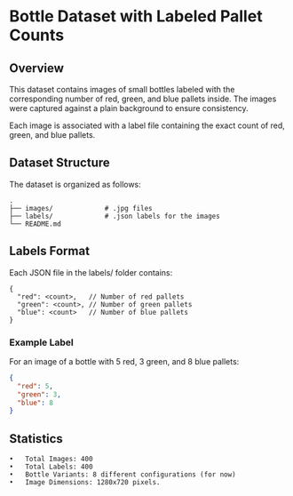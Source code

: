 # **Bottle Dataset with Labeled Pallet Counts**

## **Overview**

This dataset contains images of small bottles labeled with the corresponding number of red, green, and blue pallets inside. The images were captured against a plain background to ensure consistency.

Each image is associated with a label file containing the exact count of red, green, and blue pallets.

## **Dataset Structure**

The dataset is organized as follows:

    .
    ├── images/          	# .jpg files
    ├── labels/           	# .json labels for the images
    └── README.md

## **Labels Format**

Each JSON file in the labels/ folder contains:

```
{
  "red": <count>,   // Number of red pallets
  "green": <count>, // Number of green pallets
  "blue": <count>   // Number of blue pallets
}
```

### **Example Label**

For an image of a bottle with 5 red, 3 green, and 8 blue pallets:

```json
{
  "red": 5,
  "green": 3,
  "blue": 8
}
```

## **Statistics**

	•	Total Images: 400
	•	Total Labels: 400
	•	Bottle Variants: 8 different configurations (for now)
	•	Image Dimensions: 1280x720 pixels.

